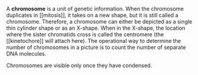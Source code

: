 A **chromosome** is a unit of genetic information. When the chromosome duplicates in [[mitosis]], it takes on a new shape, but it is still called a chromosome. Therefore, a chromosome can either be depicted as a single thin cylinder shape or as an X-shape. When in the X-shape, the location where the sister chromatids cross is called the centromere (the [[kinetochore]] will attach here). The operational way to determine the number of chromosomes in a picture is to count the number of separate DNA molecules.


Chromosomes are visible only once they have condensed.